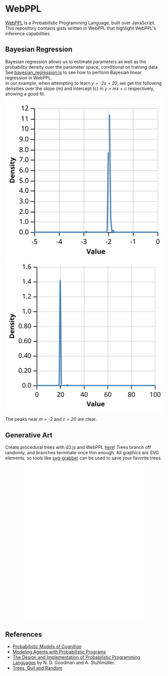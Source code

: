 # WebPPL
[WebPPL](http://webppl.org) is a Probabilistic Programming Language, built over JavaScript. This repository contains gists written in WebPPL that highlight WebPPL's inference capabilities.

## Bayesian Regression
Bayesian regression allows us to estimate parameters as well as the probability density over the parameter space, conditional on training data.
See [bayesian_regression.js](regression/bayesian_regression.js) to see how to perform Bayesian linear regression in WebPPL.  
In our example, when attempting to learn *y = -2x + 20*, we get the following densities over the slope (m) and intercept (c) in *y = mx + c* respectively, showing a good fit.

<p align="center"> 
    <img src="https://github.com/ameya98/WebPPL/blob/master/regression/bayesian_regression_slope.svg" alt="slope density">
    <img src="https://github.com/ameya98/WebPPL/blob/master/regression/bayesian_regression_intercept.svg" alt="intercept density">
</p>

The peaks near *m = -2* and *c = 20* are clear.

## Generative Art
Create procedural trees with d3.js and WebPPL [here](https://ameya98.github.io/WebPPL/generative_art/)! Trees branch off randomly, and branches terminate once thin enough. All graphics are SVG elements, so tools like [svg-grabber](https://chrome.google.com/webstore/detail/svg-grabber-get-all-the-s/ndakggdliegnegeclmfgodmgemdokdmg) can be used to save your favorite trees.

<p align="center"> 
    <img src="https://github.com/ameya98/WebPPL/blob/master/generative_art/tree.svg" alt="a tree in d3">
</p>

## References
* [Probabilistic Models of Cognition](https://probmods.org/)  
* [Modeling Agents with Probabilistic Programs](https://agentmodels.org/)  
* [The Design and Implementation of Probabilistic Programming Languages](http://dippl.org) by N. D. Goodman and A. Stuhlmüller.
* [Trees, Quil and Random](http://nbeloglazov.com/2015/05/18/trees-quil-and-random.html)
